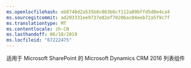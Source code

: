 ```yaml
---
ms.openlocfilehash: eb8740d2a535b8c863b6cf112a89bffd5d0e4ca4
ms.sourcegitcommit: ad203331ee9737e82ef70206ac04eeb72a5f9c7f
ms.translationtype: MT
ms.contentlocale: zh-CN
ms.lasthandoff: 06/18/2019
ms.locfileid: "67222475"
---
```

适用于 Microsoft SharePoint 的 Microsoft Dynamics CRM 2016 列表组件